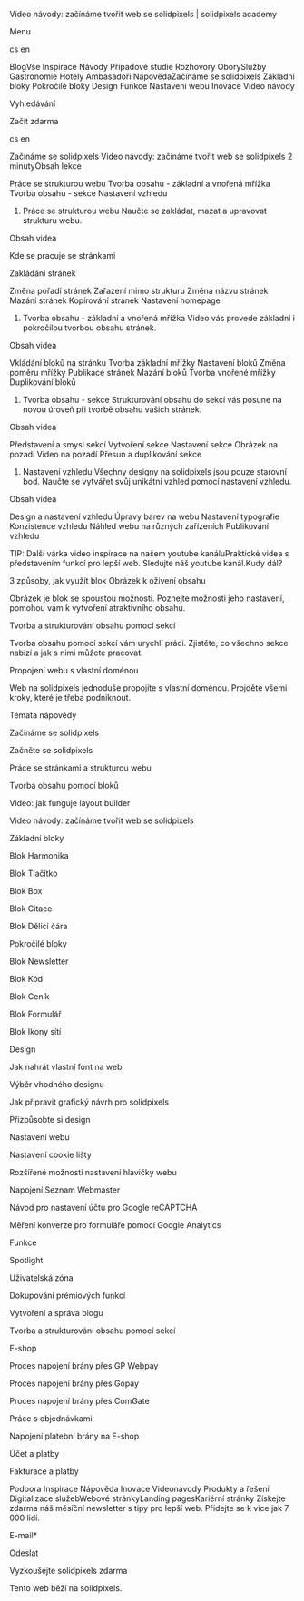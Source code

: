 <p>Video návody: začínáme tvořit web se solidpixels | solidpixels academy</p>
<p>Menu</p>
<p>cs en</p>
<p>BlogVše Inspirace Návody Případové studie Rozhovory OborySlužby Gastronomie Hotely Ambasadoři NápovědaZačínáme se solidpixels Základní bloky Pokročilé bloky Design Funkce Nastavení webu Inovace Video návody</p>
<p>Vyhledávání</p>
<p>Začít zdarma</p>
<p>cs en</p>
<p>Začínáme se solidpixels
Video návody: začínáme tvořit web se solidpixels
2 minutyObsah lekce</p>
<p>Práce se strukturou webu
Tvorba obsahu - základní a vnořená mřížka
Tvorba obsahu - sekce
Nastavení vzhledu</p>
<ol>
<li>Práce se strukturou webu
Naučte se zakládat, mazat a upravovat strukturu webu.</li>
</ol>
<p>Obsah videa</p>
<p>Kde se pracuje se stránkami</p>
<p>Zakládání stránek</p>
<p>Změna pořadí stránek
Zařazení mimo strukturu
Změna názvu stránek
Mazání stránek
Kopírování stránek
Nastavení homepage</p>
<ol>
<li>Tvorba obsahu - základní a vnořená mřížka
Video vás provede základní i pokročilou tvorbou obsahu stránek.</li>
</ol>
<p>Obsah videa</p>
<p>Vkládání bloků na stránku
Tvorba základní mřížky
Nastavení bloků
Změna poměru mřížky
Publikace stránek
Mazání bloků
Tvorba vnořené mřížky
Duplikování bloků</p>
<ol>
<li>Tvorba obsahu - sekce
Strukturování obsahu do sekcí vás posune na novou úroveň při tvorbě obsahu vašich stránek.</li>
</ol>
<p>Obsah videa</p>
<p>Představení a smysl sekcí
Vytvoření sekce
Nastavení sekce
Obrázek na pozadí
Video na pozadí
Přesun a duplikování sekce</p>
<ol>
<li>Nastavení vzhledu
Všechny designy na solidpixels jsou pouze starovní bod. Naučte se vytvářet svůj unikátní vzhled pomocí nastavení vzhledu.</li>
</ol>
<p>Obsah videa</p>
<p>Design a nastavení vzhledu
Úpravy barev na webu
Nastavení typografie
Konzistence vzhledu
Náhled webu na různých zařízeních
Publikování vzhledu</p>
<p>TIP: Další várka video inspirace na našem youtube kanáluPraktické videa s představením funkcí pro lepší web. Sledujte náš youtube kanál.Kudy dál?</p>
<p>3 způsoby, jak využít blok Obrázek k oživení obsahu</p>
<p>Obrázek je blok se spoustou možností. Poznejte možnosti jeho nastavení, pomohou vám k vytvoření atraktivního obsahu.</p>
<p>Tvorba a strukturování obsahu pomocí sekcí</p>
<p>Tvorba obsahu pomocí sekcí vám urychlí práci. Zjistěte, co všechno sekce nabízí a jak s nimi můžete pracovat.</p>
<p>Propojení webu s vlastní doménou</p>
<p>Web na solidpixels jednoduše propojíte s vlastní doménou. Projděte všemi kroky, které je třeba podniknout.</p>
<p>Témata nápovědy</p>
<p>Začínáme se solidpixels</p>
<p>Začněte se solidpixels</p>
<p>Práce se stránkami a strukturou webu</p>
<p>Tvorba obsahu pomocí bloků</p>
<p>Video: jak funguje layout builder </p>
<p>Video návody: začínáme tvořit web se solidpixels</p>
<p>Základní bloky</p>
<p>Blok Harmonika</p>
<p>Blok Tlačítko</p>
<p>Blok Box</p>
<p>Blok Citace</p>
<p>Blok Dělící čára</p>
<p>Pokročilé bloky</p>
<p>Blok Newsletter</p>
<p>Blok Kód</p>
<p>Blok Ceník</p>
<p>Blok Formulář</p>
<p>Blok Ikony sítí</p>
<p>Design</p>
<p>Jak nahrát vlastní font na web</p>
<p>Výběr vhodného designu</p>
<p>Jak připravit grafický návrh pro solidpixels</p>
<p>Přizpůsobte si design</p>
<p>Nastavení webu</p>
<p>Nastavení cookie lišty</p>
<p>Rozšířené možnosti nastavení hlavičky webu</p>
<p>Napojení Seznam Webmaster</p>
<p>Návod pro nastavení účtu pro Google reCAPTCHA</p>
<p>Měření konverze pro formuláře pomocí Google Analytics</p>
<p>Funkce</p>
<p>Spotlight</p>
<p>Uživatelská zóna</p>
<p>Dokupování prémiových funkcí</p>
<p>Vytvoření a správa blogu</p>
<p>Tvorba a strukturování obsahu pomocí sekcí</p>
<p>E-shop</p>
<p>Proces napojení brány přes GP Webpay</p>
<p>Proces napojení brány přes Gopay</p>
<p>Proces napojení brány přes ComGate</p>
<p>Práce s objednávkami</p>
<p>Napojení platební brány na E-shop</p>
<p>Účet a platby</p>
<p>Fakturace a platby</p>
<p>Podpora
 Inspirace
Nápověda
Inovace
Videonávody
 Produkty a řešení
 Digitalizace služebWebové stránkyLanding pagesKariérní stránky Získejte zdarma náš měsíční newsletter s tipy pro lepší web. Přidejte se k více jak 7 000 lidí.</p>
<p>E-mail*</p>
<p>Odeslat</p>
<p>Vyzkoušejte solidpixels zdarma</p>
<p>Tento web běží na solidpixels.</p>